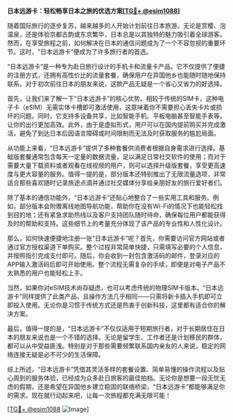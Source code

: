 **日本远游卡：轻松畅享日本之旅的优选方案[[TG💪+ @esim1088](https://t.me/s/esim1088)]**

随着国际旅行的逐步复苏，越来越多的人开始计划前往日本旅游。无论是赏樱、泡温泉，还是体验京都古韵或东京繁华，日本总是以其独特的魅力吸引着全球游客。然而，在享受旅程之前，如何解决在日本的通信问题成为了一个不容忽视的重要环节。这时，“日本远游卡”便成为了许多旅行者的首选。

“日本远游卡”是一种专为赴日旅行设计的手机卡和流量卡产品。它不仅提供了便捷的注册方式，还拥有高性价比的流量套餐，确保用户在异国他乡也能随时随地保持联系。对于初次前往日本的朋友来说，这款产品无疑是一个省心又省力的好选择。

首先，让我们来了解一下“日本远游卡”的核心优势。相较于传统的SIM卡，这种电子卡（eSIM）无需实体卡槽即可激活使用，这意味着你不需要担心丢失卡片或损坏的问题。同时，它支持多设备共享，比如智能手机、平板电脑甚至智能手表等，让你的出行更加高效。此外，由于是虚拟形式，用户可以在国内提前购买并完成激活，避免了到达日本后因语言障碍或时间限制而无法及时获取服务的尴尬局面。

从功能上来看，“日本远游卡”提供了多种套餐供消费者根据自身需求进行选择。基础版套餐通常包含每天一定量的数据流量，足以满足日常社交软件的使用；而对于需要大量下载资料或者观看在线视频的用户，则可以选择升级版套餐，享受更高速度与更大容量的服务。值得一提的是，部分版本还特别推出了无限流量选项，非常适合那些喜欢随时记录旅途点滴并通过社交媒体分享给亲朋好友的旅行爱好者们。

除了基本的通信功能外，“日本远游卡”还贴心地整合了一些实用工具和服务。例如，部分版本会附赠离线地图导航功能，帮助你在没有Wi-Fi的情况下也能轻松找到目的地；还有紧急求助热线以及客户支持团队随时待命，确保每位用户都能获得及时的帮助和支持。这些细节上的考量充分体现了该产品的专业性和人性化设计。

那么，如何快速便捷地注册一张“日本远游卡”呢？首先，你需要访问官方网站或者通过官方授权渠道下单购买。整个过程非常简单快捷，只需填写必要的个人信息，并按照指引完成支付即可。随后，你会收到一封包含激活码的邮件，登录对应的APP输入激活码后即可开始使用。整个流程无需复杂的手续，即便是对电子产品不太熟悉的用户也能轻松上手。

当然，如果你对eSIM技术尚存疑虑，也可以考虑传统的物理SIM卡版本。“日本远游卡”同样提供了此类产品，且操作方法几乎相同——只需将新卡插入手机即可立即投入使用。无论你是习惯于传统方式还是热衷于创新科技，这里都有适合你的解决方案。

最后，值得一提的是，“日本远游卡”不仅仅适用于短期旅行者，对于长期居住在日本的朋友来说也是一个不错的选择。无论是留学生、工作者还是计划移民的群体，都可以从中受益匪浅。特别是对于那些需要频繁联系国内亲友的人来说，稳定的网络连接无疑是必不可少的生活保障。

综上所述，“日本远游卡”凭借其灵活多样的套餐设置、简单易懂的操作流程以及贴心周到的服务体验，已经成为众多赴日旅客的最佳拍档。无论你是想要一段无忧无虑的假期，还是希望在异国他乡建立稳固的联络桥梁，“日本远游卡”都能够满足你的需求。现在就行动起来吧，让每一次旅程都充满无限可能！

[[TG💪+ @esim1088](https://t.me/s/esim1088) ![Image](https://i.postimg.cc/4NQfJmqS/Snipaste-2025-05-13-00-14-12.png)]